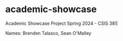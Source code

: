 # academic-showcase
Academic Showcase Project Spring 2024 - CSIS 385

Names: Brenden Talasco, Sean O'Malley
